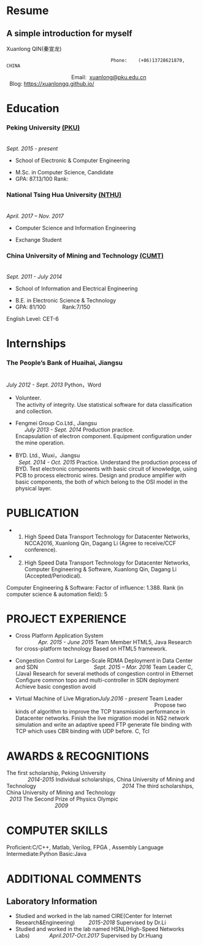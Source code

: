 # Resume
A simple introduction for myself
---
Xuanlong QIN(秦宣龙)

                                          Phone:    (+86)13728621870, CHINA
                                            Email:  <xuanlong@pku.edu.cn>
                                          Blog: https://xuanlongq.github.io/

# Education
### Peking University [(PKU)](http://www.pku.edu.cn/)                                                                                            
*Sept. 2015 - present*
* School of Electronic & Computer Engineering
- M.Sc. in Computer Science, Candidate
- GPA: 87.13/100          Rank:

### National Tsing Hua University [(NTHU)](http://www.nthu.edu.tw/)                                                                               
*April. 2017 – Nov. 2017*
* Computer Science and Information Engineering
- Exchange Student

### China University of Mining and Technology [(CUMT)](http://www.cumt.edu.cn/)                                                                     
*Sept. 2011 - July 2014*
* School of Information and Electrical  Engineering
- B.E. in Electronic Science & Technology
- GPA: 81/100            Rank:7/150

English Level: CET-6    

# Internships
### The People’s Bank of Huaihai, Jiangsu                                                                         
*July 2012 - Sept. 2013* Python，Word
* Volunteer.                                                                                                        　
 The activity of integrity.
 Use statistical software for data classification and collection.
 
* Fengmei Group Co.Ltd., Jiangsu                                                                                *July 2013 - Sept. 2014* Production practice.  
 Encapsulation of electron component. 
 Equipment configuration under the mine operation.

* BYD. Ltd., Wuxi，Jiangsu                                                                                      *Sept. 2014 - Oct. 2015*
 Practice.
 Understand the production process of BYD.
 Test electronic components with basic circuit of knowledge, using PCB to process electronic wires.
 Design and produce amplifier with basic components, the both of which belong to the OSI model in the physical layer.

# PUBLICATION

* 1. High Speed Data Transport Technology for Datacenter Networks, NCCA2016, Xuanlong Qin, Dagang Li (Agree to receive/CCF conference).

* 2. High Speed Data Transport Technology for Datacenter Networks, Computer Engineering & Software, Xuanlong Qin, Dagang Li (Accepted/Periodical). 

 Computer Engineering & Software: Factor of influence: 1.388. 
 Rank (in computer science & automation field): 5

# PROJECT EXPERIENCE

* Cross Platform Application System                                                                              *Apr. 2015 - June 2015*
 Team Member
 HTML5, Java
 Research for cross-platform technology
 Based on HTML5 framework. 

* Congestion Control for Large-Scale RDMA Deployment in Data Center and SDN                                     *Sept. 2015 – Mar. 2016*
 Team Leader
 C, (Java)
 Research for several methods of congestion control in Ethernet
 Configure common topo and multi-controller in SDN deployment
 Achieve basic congestion avoid  

* Virtual Machine of Live Migration*July.2016 - present*
 Team Leader                                                                                                       
 Propose two kinds of algorithm to improve the TCP transmission performance in Datacenter networks.
 Finish the live migration model in NS2 network simulation and write an adaptive speed FTP generate file binding with TCP which uses CBR binding with UDP before.                                                                                                         C, Tcl
                                                                  

# AWARDS & RECOGNITIONS

The first scholarship, Peking University                                                                                     *2014-2015*
Individual scholarships, China University of Mining and Technology                                                                *2014*
The third scholarships,  China University of Mining and Technology                                                                *2013*
The Second Prize of Physics Olympic                                                                                               *2009*

# COMPUTER SKILLS
Proficient:C/C++,  Matlab, Verilog,  FPGA , Assembly Language
Intermediate:Python
Basic:Java

# ADDITIONAL COMMENTS
## Laboratory Information
* Studied and worked in the lab named CIRE(Center for Internet Research&Engineering)                                         *2015-2018*
 Supervised by Dr.Li
* Studied and worked in the lab named HSNL(High-Speed Networks Labs)                                               *April.2017-Oct.2017*
 Supervised by Dr.Huang
